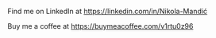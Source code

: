 Find me on LinkedIn at https://linkedin.com/in/Nikola-Mandić

Buy me a coffee at https://buymeacoffee.com/v1rtu0z96
